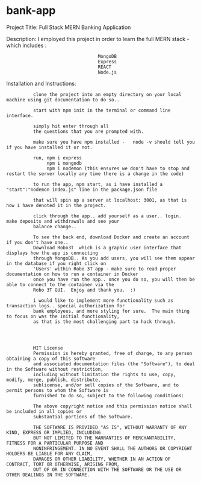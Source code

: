 # bank-app

Project Title: Full Stack MERN Banking Application

Description: I employed this project in order to learn the full MERN stack - which includes :

                                      MongoDB
                                      Express
                                      REACT
                                      Node.js


Installation and Instructions:

              clone the project into an empty directory on your local machine using git documentation to do so..

              start with npm init in the terminal or command line interface.

              simply hit enter through all
              the questions that you are prompted with.

              make sure you have npm installed -   node -v should tell you if you have installed it or not.

              run, npm i express
                   npm i mongodb
                   npm i nodemon (this ensures we don't have to stop and restart the server locally any time there is a change in the code)

              to run the app, npm start, as i have installed a "start":"nodemon index.js" line in the package.json file

              that will spin up a server at localhost: 3001, as that is how i have denoted it in the project.

              click through the app.. add yourself as a user.. login.  make deposits and withdrawals and see your
              balance change..

              To see the back end, download Docker and create an account if you don't have one..
              Download Robo3T  which is a graphic user interface that displays how the app is connecting
              through MongoDB.. As you add users, you will see them appear in the database if you right click on
              'Users' within Robo 3T app - make sure to read proper documentation on how to run a container in Docker
              once you have run the app.. once you do so, you will then be able to connect to the container via the
              Robo 3T GUI.  Enjoy and thank you.  :)

              i would like to implement more functionality such as transaction logs.. special authorization for
              bank employees, and more styling for sure.  The main thing to focus on was the initial functionality,
              as that is the most challenging part to hack through.




              MIT License
              Permission is hereby granted, free of charge, to any person obtaining a copy of this software
              and associated documentation files (the "Software"), to deal in the Software without restriction,
              including without limitation the rights to use, copy, modify, merge, publish, distribute,
              sublicense, and/or sell copies of the Software, and to permit persons to whom the Software is
              furnished to do so, subject to the following conditions:

              The above copyright notice and this permission notice shall be included in all copies or
              substantial portions of the Software.

              THE SOFTWARE IS PROVIDED "AS IS", WITHOUT WARRANTY OF ANY KIND, EXPRESS OR IMPLIED, INCLUDING
              BUT NOT LIMITED TO THE WARRANTIES OF MERCHANTABILITY, FITNESS FOR A PARTICULAR PURPOSE AND
              NONINFRINGEMENT. IN NO EVENT SHALL THE AUTHORS OR COPYRIGHT HOLDERS BE LIABLE FOR ANY CLAIM,
              DAMAGES OR OTHER LIABILITY, WHETHER IN AN ACTION OF CONTRACT, TORT OR OTHERWISE, ARISING FROM,
              OUT OF OR IN CONNECTION WITH THE SOFTWARE OR THE USE OR OTHER DEALINGS IN THE SOFTWARE.




